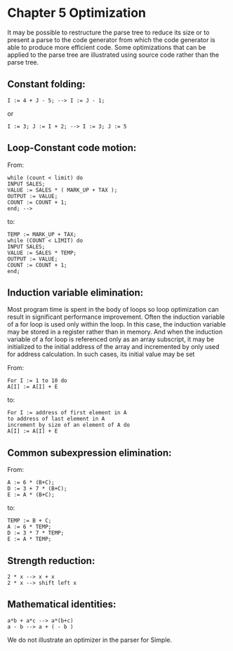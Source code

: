 # Chapter 5 Optimization

It may be possible to restructure the parse tree to reduce its size or to present a parse to the code generator from which the code generator is able to produce more efficient code. Some optimizations that can be applied to the parse tree are illustrated using source code rather than the parse tree.

## Constant folding:

```
I := 4 + J - 5; --> I := J - 1;
```

or

```
I := 3; J := I + 2; --> I := 3; J := 5
```



## Loop-Constant code motion:

From:

```
while (count < limit) do
INPUT SALES;
VALUE := SALES * ( MARK_UP + TAX );
OUTPUT := VALUE;
COUNT := COUNT + 1;
end; -->
```

to:

```
TEMP := MARK_UP + TAX;
while (COUNT < LIMIT) do
INPUT SALES;
VALUE := SALES * TEMP;
OUTPUT := VALUE;
COUNT := COUNT + 1;
end;
```



## Induction variable elimination: 

Most program time is spent in the body of loops so loop optimization can result in significant performance improvement. Often the induction variable of a for loop is used only within the loop. In this case, the induction variable may be stored in a register rather than in memory. And when the induction variable of a for loop is referenced only as an array subscript, it may be initialized to the initial address of the array and incremented by only used for address calculation. In such cases, its initial value may be set

From:

```
For I := 1 to 10 do
A[I] := A[I] + E
```

to:

```
For I := address of first element in A
to address of last element in A
increment by size of an element of A do
A[I] := A[I] + E
```

## Common subexpression elimination:

From:

```
A := 6 * (B+C);
D := 3 + 7 * (B+C);
E := A * (B+C);
```

to:

```
TEMP := B + C;
A := 6 * TEMP;
D := 3 * 7 * TEMP;
E := A * TEMP;
```



## Strength reduction:

```
2 * x --> x + x
2 * x --> shift left x
```



## Mathematical identities:

```
a*b + a*c --> a*(b+c)
a - b --> a + ( - b )
```

We do not illustrate an optimizer in the parser for Simple.